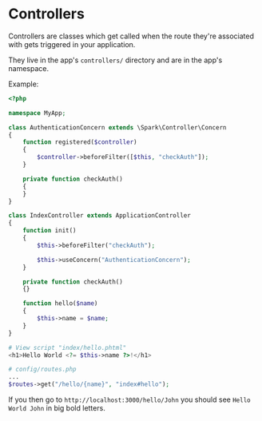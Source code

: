 # Controllers

Controllers are classes which get called when the route they're
associated with gets triggered in your application.

They live in the app's `controllers/` directory and are in the app's
namespace.

Example:

```php
<?php

namespace MyApp;

class AuthenticationConcern extends \Spark\Controller\Concern
{
    function registered($controller)
    {
        $controller->beforeFilter([$this, "checkAuth"]);
    }

    private function checkAuth()
    {
    }
}

class IndexController extends ApplicationController
{
    function init()
    {
        $this->beforeFilter("checkAuth");

        $this->useConcern("AuthenticationConcern");
    }

    private function checkAuth()
    {}

    function hello($name)
    {
        $this->name = $name;
    }
}

# View script "index/hello.phtml"
<h1>Hello World <?= $this->name ?>!</h1>

# config/routes.php
...
$routes->get("/hello/{name}", "index#hello");
```

If you then go to `http://localhost:3000/hello/John` you should see
`Hello World John` in big bold letters.

